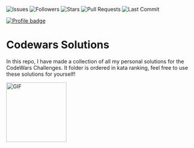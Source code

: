 ![Issues](https://img.shields.io/github/issues/cachemegifyoucan/codewarssolutions?style=for-the-badge)
![Followers](https://img.shields.io/github/followers/codewarssolutions?style=for-the-badge)
![Stars](https://img.shields.io/github/stars/cachemegifyoucan?style=for-the-badge)
![Pull Requests](https://img.shields.io/github/issues-pr/cachemegifyoucan/codewarssolutions?style=for-the-badge)
![Last Commit](https://img.shields.io/github/last-commit/cachemegifyoucan/codewarssolutions/main?style=for-the-badge)

[![Profile badge](https://www.codewars.com/users/CacheMeGifYouCan/badges/large)](https://www.codewars.com/users/CacheMeGifYouCan)


# Codewars Solutions
In this repo, I have made a collection of all my personal solutions for the CodeWars Challenges. It folder is ordered in kata ranking, feel free to use these solutions for yourself!


<img align="bottom" alt="GIF" height="160px" src="https://media.giphy.com/media/UVyTNF8DOsmw8/giphy.gif" />
